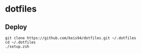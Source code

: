 # dotfiles

## Deploy
```
git clone https://github.com/keis94/dotfiles.git ~/.dotfiles
cd ~/.dotfiles
./setup.zsh
```

